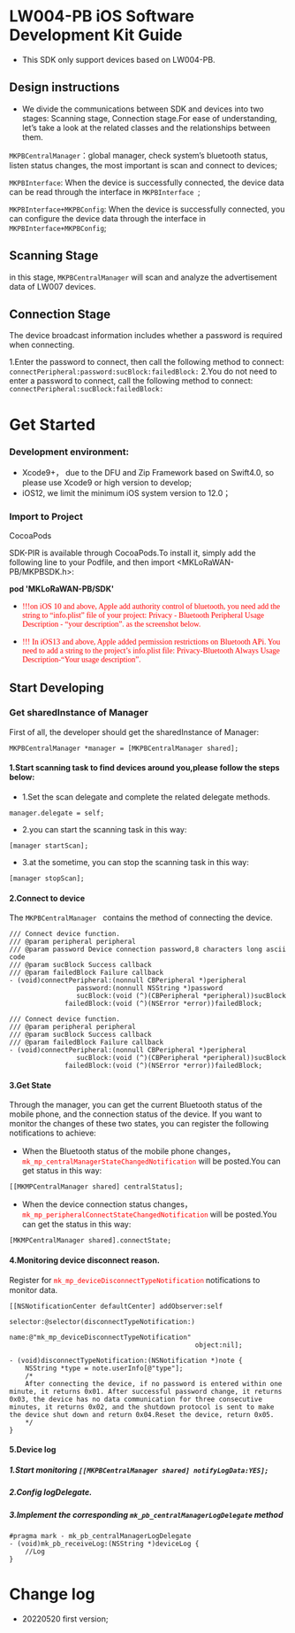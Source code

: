 # LW004-PB iOS Software Development Kit Guide

* This SDK only support devices based on LW004-PB.

## Design instructions

* We divide the communications between SDK and devices into two stages: Scanning stage, Connection stage.For ease of understanding, let’s take a look at the related classes and the relationships between them.

`MKPBCentralManager`：global manager, check system’s bluetooth status, listen status changes, the most important is scan and connect to devices;

`MKPBInterface`: When the device is successfully connected, the device data can be read through the interface in `MKPBInterface `;

`MKPBInterface+MKPBConfig`: When the device is successfully connected, you can configure the device data through the interface in `MKPBInterface+MKPBConfig`;


## Scanning Stage

in this stage, `MKPBCentralManager` will scan and analyze the advertisement data of LW007 devices.


## Connection Stage

The device broadcast information includes whether a password is required when connecting.

1.Enter the password to connect, then call the following method to connect:
`connectPeripheral:password:sucBlock:failedBlock:`
2.You do not need to enter a password to connect, call the following method to connect:
`connectPeripheral:sucBlock:failedBlock:`


# Get Started

### Development environment:

* Xcode9+， due to the DFU and Zip Framework based on Swift4.0, so please use Xcode9 or high version to develop;
* iOS12, we limit the minimum iOS system version to 12.0；

### Import to Project

CocoaPods

SDK-PIR is available through CocoaPods.To install it, simply add the following line to your Podfile, and then import <MKLoRaWAN-PB/MKPBSDK.h>:

**pod 'MKLoRaWAN-PB/SDK'**


* <font color=#FF0000 face="黑体">!!!on iOS 10 and above, Apple add authority control of bluetooth, you need add the string to “info.plist” file of your project: Privacy - Bluetooth Peripheral Usage Description - “your description”. as the screenshot below.</font>

*  <font color=#FF0000 face="黑体">!!! In iOS13 and above, Apple added permission restrictions on Bluetooth APi. You need to add a string to the project’s info.plist file: Privacy-Bluetooth Always Usage Description-“Your usage description”.</font>


## Start Developing

### Get sharedInstance of Manager

First of all, the developer should get the sharedInstance of Manager:

```
MKPBCentralManager *manager = [MKPBCentralManager shared];
```

#### 1.Start scanning task to find devices around you,please follow the steps below:

* 1.Set the scan delegate and complete the related delegate methods.

```
manager.delegate = self;
```

* 2.you can start the scanning task in this way:

```
[manager startScan];
```

* 3.at the sometime, you can stop the scanning task in this way:

```
[manager stopScan];
```

#### 2.Connect to device

The `MKPBCentralManager ` contains the method of connecting the device.

```
/// Connect device function.
/// @param peripheral peripheral
/// @param password Device connection password,8 characters long ascii code
/// @param sucBlock Success callback
/// @param failedBlock Failure callback
- (void)connectPeripheral:(nonnull CBPeripheral *)peripheral
                 password:(nonnull NSString *)password
                 sucBlock:(void (^)(CBPeripheral *peripheral))sucBlock
              failedBlock:(void (^)(NSError *error))failedBlock;
```

```
/// Connect device function.
/// @param peripheral peripheral
/// @param sucBlock Success callback
/// @param failedBlock Failure callback
- (void)connectPeripheral:(nonnull CBPeripheral *)peripheral
                 sucBlock:(void (^)(CBPeripheral *peripheral))sucBlock
              failedBlock:(void (^)(NSError *error))failedBlock;
```

#### 3.Get State

Through the manager, you can get the current Bluetooth status of the mobile phone, and the connection status of the device. If you want to monitor the changes of these two states, you can register the following notifications to achieve:

* When the Bluetooth status of the mobile phone changes，<font color=#FF0000 face="黑体">`mk_mp_centralManagerStateChangedNotification`</font> will be posted.You can get status in this way:

```
[[MKMPCentralManager shared] centralStatus];
```

* When the device connection status changes， <font color=#FF0000 face="黑体"> `mk_mp_peripheralConnectStateChangedNotification` </font> will be posted.You can get the status in this way:

```
[MKMPCentralManager shared].connectState;
```

#### 4.Monitoring device disconnect reason.

Register for <font color=#FF0000 face="黑体"> `mk_mp_deviceDisconnectTypeNotification` </font> notifications to monitor data.


```
[[NSNotificationCenter defaultCenter] addObserver:self
                                             selector:@selector(disconnectTypeNotification:)
                                                 name:@"mk_mp_deviceDisconnectTypeNotification"
                                               object:nil];

```

```
- (void)disconnectTypeNotification:(NSNotification *)note {
    NSString *type = note.userInfo[@"type"];
    /*
    After connecting the device, if no password is entered within one minute, it returns 0x01. After successful password change, it returns 0x03, the device has no data communication for three consecutive minutes, it returns 0x02, and the shutdown protocol is sent to make the device shut down and return 0x04.Reset the device, return 0x05.
    */
}
```

#### 5.Device log
##### 1.Start monitoring `[[MKPBCentralManager shared] notifyLogData:YES];`
##### 2.Config logDelegate.
##### 3.Implement the corresponding `mk_pb_centralManagerLogDelegate` method

```
#pragma mark - mk_pb_centralManagerLogDelegate
- (void)mk_pb_receiveLog:(NSString *)deviceLog {
    //Log
}
```


# Change log

* 20220520 first version;


